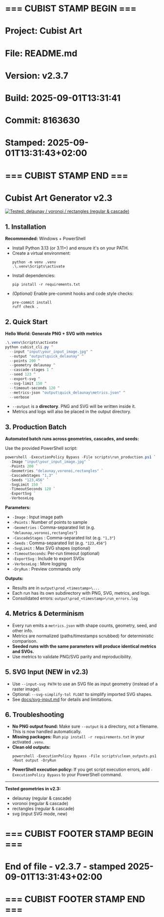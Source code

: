 # === CUBIST STAMP BEGIN ===
# Project: Cubist Art
# File: README.md
# Version: v2.3.7
# Build: 2025-09-01T13:31:41
# Commit: 8163630
# Stamped: 2025-09-01T13:31:43+02:00
# === CUBIST STAMP END ===
# Cubist Art Generator v2.3

[![Tested: delaunay / voronoi / rectangles (regular & cascade)](https://img.shields.io/badge/geometry-delaunay%2Fvoronoi%2Frectangles-blue)](#)

## 1. Installation

**Recommended:** Windows + PowerShell

- Install Python 3.13 (or 3.11+) and ensure it's on your PATH.
- Create a virtual environment:
  ```
  python -m venv .venv
  .\.venv\Scripts\activate
  ```
- Install dependencies:
  ```
  pip install -r requirements.txt
  ```
- *(Optional)* Enable pre-commit hooks and code style checks:
  ```
  pre-commit install
  ruff check .
  ```

## 2. Quick Start

**Hello World: Generate PNG + SVG with metrics**

```powershell
.\.venv\Scripts\activate
python cubist_cli.py ^
  --input "input\your_input_image.jpg" ^
  --output "output\quick_delaunay" ^
  --points 200 ^
  --geometry delaunay ^
  --cascade-stages 1 ^
  --seed 123 ^
  --export-svg ^
  --svg-limit 150 ^
  --timeout-seconds 120 ^
  --metrics-json "output\quick_delaunay\metrics.json" ^
  --verbose
```

- `--output` is a **directory**. PNG and SVG will be written inside it.
- Metrics and logs will also be placed in the output directory.

## 3. Production Batch

**Automated batch runs across geometries, cascades, and seeds:**

Use the provided PowerShell script:

```powershell
powershell -ExecutionPolicy Bypass -File scripts\run_production.ps1 `
  -Image "input\your_input_image.jpg" `
  -Points 200 `
  -Geometries "delaunay,voronoi,rectangles" `
  -CascadeStages "1,3" `
  -Seeds "123,456" `
  -SvgLimit 150 `
  -TimeoutSeconds 120 `
  -ExportSvg `
  -VerboseLog
```

**Parameters:**
- `-Image`         : Input image path
- `-Points`        : Number of points to sample
- `-Geometries`    : Comma-separated list (e.g. `"delaunay,voronoi,rectangles"`)
- `-CascadeStages` : Comma-separated list (e.g. `"1,3"`)
- `-Seeds`         : Comma-separated list (e.g. `"123,456"`)
- `-SvgLimit`      : Max SVG shapes (optional)
- `-TimeoutSeconds`: Per-run timeout (optional)
- `-ExportSvg`     : Include to export SVGs
- `-VerboseLog`    : More logging
- `-DryRun`        : Preview commands only

**Outputs:**
- Results are in `output\prod_<timestamp>\...`
- Each run has its own subdirectory with PNG, SVG, metrics, and logs.
- Consolidated errors: `output\prod_<timestamp>\run_errors.log`

## 4. Metrics & Determinism

- Every run emits a `metrics.json` with shape counts, geometry, seed, and other info.
- Metrics are normalized (paths/timestamps scrubbed) for deterministic comparison.
- **Seeded runs with the same parameters will produce identical metrics and SVGs.**
- Use metrics to validate PNG/SVG parity and reproducibility.

## 5. SVG Input (NEW in v2.3)

- Use `--input-svg PATH` to use an SVG file as input geometry (instead of a raster image).
- Optional: `--svg-simplify-tol FLOAT` to simplify imported SVG shapes.
- See [docs/svg-input.md](docs/svg-input.md) for details and limitations.

## 6. Troubleshooting

- **No PNG output found:**
  Make sure `--output` is a directory, not a filename. This is now handled automatically.
- **Missing packages:**
  Run `pip install -r requirements.txt` in your activated `.venv`.
- **Clean old outputs:**
  ```
  powershell -ExecutionPolicy Bypass -File scripts\clean_outputs.ps1 -Root output -DryRun
  ```
- **PowerShell execution policy:**
  If you get script execution errors, add `-ExecutionPolicy Bypass` to your PowerShell command.

---

**Tested geometries in v2.3:**
- delaunay (regular & cascade)
- voronoi (regular & cascade)
- rectangles (regular & cascade)
- svg (input SVG mode, new)



# === CUBIST FOOTER STAMP BEGIN ===
# End of file - v2.3.7 - stamped 2025-09-01T13:31:43+02:00
# === CUBIST FOOTER STAMP END ===
